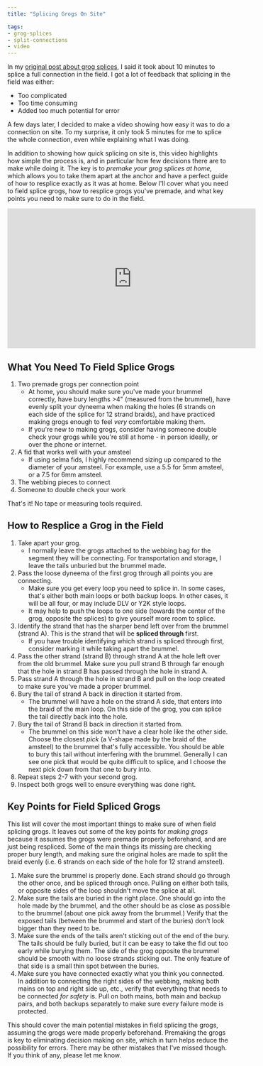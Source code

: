 ```yaml
---
title: "Splicing Grogs On Site"

tags:
- grog-splices
- split-connections
- video
---
```


In my [original post about grog splices](notes/GrogSplices), I said it took about 10 minutes to splice a full connection in the field. I got a lot of feedback that splicing in the field was either:
- Too complicated
- Too time consuming
- Added too much potential for error


A few days later, I decided to make a video showing how easy it was to do a connection on site. To my surprise, it only took 5 minutes for me to splice the whole connection, even while explaining what I was doing. 

In addition to showing how quick splicing on site is, this video highlights how simple the process is, and in particular how few decisions there are to make while doing it. The key is to *premake your grog splices at home,* which allows you to take them apart at the anchor and have a perfect guide of how to resplice exactly as it was at home. Below I'll cover what you need to field splice grogs, how to resplice grogs you've premade, and what key points you need to make sure to do in the field. 

<iframe width="560" height="315" src="https://www.youtube.com/embed/etHNU4AEiNE" title="YouTube video player" frameborder="0" allow="accelerometer; autoplay; clipboard-write; encrypted-media; gyroscope; picture-in-picture" allowfullscreen=""></iframe>

## What You Need To Field Splice Grogs
1. Two premade grogs per connection point
	- At home, you should make sure you've made your brummel correctly, have bury lengths >4" (measured from the brummel), have evenly split your dyneema when making the holes (6 strands on each side of the splice for 12 strand braids), and have practiced making grogs enough to feel *very* comfortable making them.
	- If you're new to making grogs, consider having someone double check your grogs while you're still at home - in person ideally, or over the phone or internet. 
2. A fid that works well with your amsteel
	- If using selma fids, I highly recommend sizing up compared to the diameter of your amsteel. For example, use a 5.5 for 5mm amsteel, or a 7.5 for 6mm amsteel.
3. The webbing pieces to connect
4. Someone to double check your work

That's it! No tape or measuring tools required. 

## How to Resplice a Grog in the Field
1. Take apart your grog. 
	- I normally leave the grogs attached to the webbing bag for the segment they will be connecting. For transportation and storage, I leave the tails unburied but the brummel made.
2. Pass the loose dyneema of the first grog through all points you are connecting.
	- Make sure you get every loop you need to splice in. In some cases, that's either both main loops or both backup loops. In other cases, it will be all four, or may include DLV or Y2K style loops. 
	- It may help to push the loops to one side (towards the center of the grog, opposite the splices) to give yourself more room to splice.
3. Identify the strand that has the sharper bend left over from the brummel (strand A). This is the strand that will be **spliced through** first. 
	- If you have trouble identifying which strand is spliced through first, consider marking it while taking apart the brummel.
4. Pass the other strand (strand B) through strand A at the hole left over from the old brummel. Make sure you pull strand B through far enough that the hole in strand B has passed through the hole in strand A.
5. Pass strand A through the hole in strand B and pull on the loop created to make sure you've made a proper brummel. 
6. Bury the tail of strand A back in direction it started from.
	- The brummel will have a hole on the strand A side, that enters into the braid of the main loop. On this side of the grog, you can splice the tail directly back into the hole. 
7. Bury the tail of Strand B back in direction it started from.
	- The brummel on this side won't have a clear hole like the other side. Choose the closest *pick* (a V-shape made by the braid of the amsteel) to the brummel that's fully accessible. You should be able to bury this tail without interfering with the brummel. Generally I can see one pick that would be quite difficult to splice, and I choose the next pick down from that one to bury into.
8. Repeat steps 2-7 with your second grog.
9. Inspect both grogs well to ensure everything was done right. 

## Key Points for Field Spliced Grogs
This list will cover the most important things to make sure of when field splicing grogs. It leaves out some of the key points for *making grogs* because it assumes the grogs were premade properly beforehand, and are just being respliced. Some of the main things its missing are checking proper bury length, and making sure the original holes are made to split the braid evenly (i.e. 6 strands on each side of the hole for 12 strand amsteel).

1. Make sure the brummel is properly done. Each strand should go through the other once, and be spliced through once. Pulling on either both tails, or opposite sides of the loop shouldn't move the splice at all. 
2. Make sure the tails are buried in the right place. One should go into the hole made by the brummel, and the other should be as close as possible to the brummel (about one pick away from the brummel.) Verify that the exposed tails (between the brummel and start of the buries) don't look bigger than they need to be.
3. Make sure the ends of the tails aren't sticking out of the end of the bury. The tails should be fully buried, but it can be easy to take the fid out too early while burying them. The side of the grog opposite the brummel should be smooth with no loose strands sticking out. The only feature of that side is a small thin spot between the buries. 
4. Make sure you have connected exactly what you think you connected. In addition to connecting the right sides of the webbing, making both mains on top and right side up, etc., verify that everything that needs to be connected *for safety* is. Pull on both mains, both main and backup pairs, and both backups separately to make sure every failure mode is protected. 

This should cover the main potential mistakes in field splicing the grogs, assuming the grogs were made properly beforehand. Premaking the grogs is key to eliminating decision making on site, which in turn helps reduce the possibility for errors. There may be other mistakes that I've missed though. If you think of any, please let me know.
